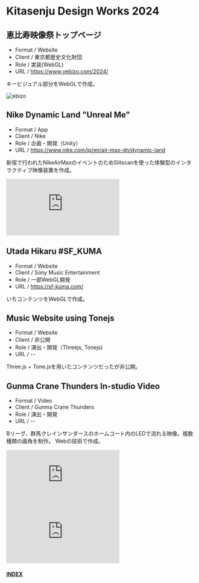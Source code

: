 # Kitasenju Design Works 2024

## 恵比寿映像祭トップページ

* Format / Website
* Client / 東京都歴史文化財団
* Role / 実装(WebGL)
* URL / https://www.yebizo.com/2024/

キービジュアル部分をWebGLで作成。

![ebizo](./ebizo.png)


## Nike Dynamic Land "Unreal Me"

* Format / App
* Client / Nike
* Role / 企画・開発（Unity）
* URL / https://www.nike.com/jp/en/air-max-dn/dynamic-land

新宿で行われたNikeAirMaxのイベントのためSlitscanを使った体験型のインタラクティブ映像装置を作成。

<div class="video">
<iframe title="vimeo-player" src="https://player.vimeo.com/video/931257238?h=7f350db614" frameborder="0"    allowfullscreen></iframe></div>

## Utada Hikaru #SF_KUMA

* Format / Website
* Client / Sony Music Entertainment
* Role / 一部WebGL開発
* URL / https://sf-kuma.com/

いちコンテンツをWebGLで作成。

## Music Website using Tonejs

* Format / Website
* Client / 非公開
* Role / 演出・開発（Threejs, Tonejs)
* URL / --

Three.js + Tone.jsを用いたコンテンツだったが非公開。

## Gunma Crane Thunders In-studio Video

* Format / Video
* Client / Gunma Crane Thunders
* Role / 演出・開発
* URL / --

Bリーグ、群馬クレインサンダースのホームコート内のLEDで流れる映像。複数種類の画角を制作。
Webの技術で作成。

<div class="video">
<iframe title="vimeo-player" src="https://player.vimeo.com/video/1025713822?h=3e3f0e4a6a" frameborder="0"    allowfullscreen></iframe>
</div>
<div class="video">
<iframe title="vimeo-player" src="https://player.vimeo.com/video/1025707827?h=843d6d80aa" frameborder="0"    allowfullscreen></iframe></div>



#### [INDEX](https://kitasenjudesign.github.io/work/)

